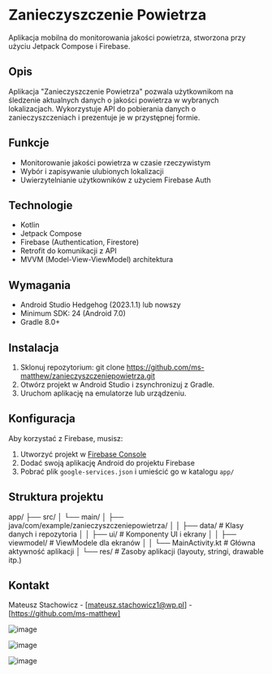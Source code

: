 # Zanieczyszczenie Powietrza

Aplikacja mobilna do monitorowania jakości powietrza, stworzona przy użyciu Jetpack Compose i Firebase.

## Opis

Aplikacja "Zanieczyszczenie Powietrza" pozwala użytkownikom na śledzenie aktualnych danych o jakości powietrza w wybranych lokalizacjach. Wykorzystuje API do pobierania danych o zanieczyszczeniach i prezentuje je w przystępnej formie.

## Funkcje

- Monitorowanie jakości powietrza w czasie rzeczywistym
- Wybór i zapisywanie ulubionych lokalizacji
- Uwierzytelnianie użytkowników z użyciem Firebase Auth

## Technologie

- Kotlin
- Jetpack Compose
- Firebase (Authentication, Firestore)
- Retrofit do komunikacji z API
- MVVM (Model-View-ViewModel) architektura

## Wymagania

- Android Studio Hedgehog (2023.1.1) lub nowszy
- Minimum SDK: 24 (Android 7.0)
- Gradle 8.0+

## Instalacja

1. Sklonuj repozytorium:
git clone https://github.com/ms-matthew/zanieczyszczeniepowietrza.git
2. Otwórz projekt w Android Studio i zsynchronizuj z Gradle.
3. Uruchom aplikację na emulatorze lub urządzeniu.

## Konfiguracja

Aby korzystać z Firebase, musisz:
1. Utworzyć projekt w [Firebase Console](https://console.firebase.google.com/)
2. Dodać swoją aplikację Android do projektu Firebase
3. Pobrać plik `google-services.json` i umieścić go w katalogu `app/`

## Struktura projektu

app/
├── src/
│ └── main/
│ ├── java/com/example/zanieczyszczeniepowietrza/
│ │ ├── data/ # Klasy danych i repozytoria
│ │ ├── ui/ # Komponenty UI i ekrany
│ │ ├── viewmodel/ # ViewModele dla ekranów
│ │ └── MainActivity.kt # Główna aktywność aplikacji
│ └── res/ # Zasoby aplikacji (layouty, stringi, drawable itp.)


## Kontakt

Mateusz Stachowicz - [mateusz.stachowicz1@wp.pl] - [https://github.com/ms-matthew]

![image](https://github.com/user-attachments/assets/4bf30cbd-9e88-413b-be3f-f97ede3798ef)

![image](https://github.com/user-attachments/assets/3de0ff76-a882-4f93-813a-19b94fabb8f3)

![image](https://github.com/user-attachments/assets/136c848a-6057-43d0-ae00-10ccc0a234a9)

